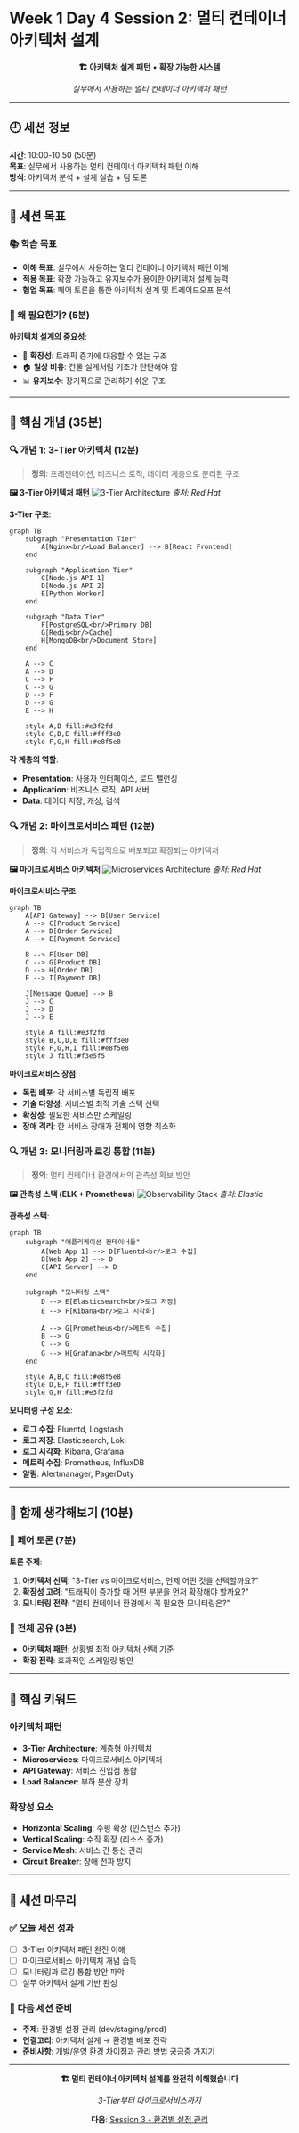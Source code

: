 # Week 1 Day 4 Session 2: 멀티 컨테이너 아키텍처 설계

<div align="center">

**🏗️ 아키텍처 설계 패턴** • **확장 가능한 시스템**

*실무에서 사용하는 멀티 컨테이너 아키텍처 패턴*

</div>

---

## 🕘 세션 정보

**시간**: 10:00-10:50 (50분)  
**목표**: 실무에서 사용하는 멀티 컨테이너 아키텍처 패턴 이해  
**방식**: 아키텍처 분석 + 설계 실습 + 팀 토론

---

## 🎯 세션 목표

### 📚 학습 목표
- **이해 목표**: 실무에서 사용하는 멀티 컨테이너 아키텍처 패턴 이해
- **적용 목표**: 확장 가능하고 유지보수가 용이한 아키텍처 설계 능력
- **협업 목표**: 페어 토론을 통한 아키텍처 설계 및 트레이드오프 분석

### 🤔 왜 필요한가? (5분)

**아키텍처 설계의 중요성**:
- 💼 **확장성**: 트래픽 증가에 대응할 수 있는 구조
- 🏠 **일상 비유**: 건물 설계처럼 기초가 탄탄해야 함
- 📊 **유지보수**: 장기적으로 관리하기 쉬운 구조

---

## 📖 핵심 개념 (35분)

### 🔍 개념 1: 3-Tier 아키텍처 (12분)

> **정의**: 프레젠테이션, 비즈니스 로직, 데이터 계층으로 분리된 구조

**🖼️ 3-Tier 아키텍처 패턴**
![3-Tier Architecture](https://www.redhat.com/rhdc/managed-files/styles/wysiwyg_full_width/public/3-tier-application-architecture.png)
*출처: Red Hat*

**3-Tier 구조**:
```mermaid
graph TB
    subgraph "Presentation Tier"
        A[Nginx<br/>Load Balancer] --> B[React Frontend]
    end
    
    subgraph "Application Tier"
        C[Node.js API 1] 
        D[Node.js API 2]
        E[Python Worker]
    end
    
    subgraph "Data Tier"
        F[PostgreSQL<br/>Primary DB]
        G[Redis<br/>Cache]
        H[MongoDB<br/>Document Store]
    end
    
    A --> C
    A --> D
    C --> F
    C --> G
    D --> F
    D --> G
    E --> H
    
    style A,B fill:#e3f2fd
    style C,D,E fill:#fff3e0
    style F,G,H fill:#e8f5e8
```

**각 계층의 역할**:
- **Presentation**: 사용자 인터페이스, 로드 밸런싱
- **Application**: 비즈니스 로직, API 서버
- **Data**: 데이터 저장, 캐싱, 검색

### 🔍 개념 2: 마이크로서비스 패턴 (12분)

> **정의**: 각 서비스가 독립적으로 배포되고 확장되는 아키텍처

**🖼️ 마이크로서비스 아키텍처**
![Microservices Architecture](https://www.redhat.com/rhdc/managed-files/microservices-1680.png)
*출처: Red Hat*

**마이크로서비스 구조**:
```mermaid
graph TB
    A[API Gateway] --> B[User Service]
    A --> C[Product Service]
    A --> D[Order Service]
    A --> E[Payment Service]
    
    B --> F[User DB]
    C --> G[Product DB]
    D --> H[Order DB]
    E --> I[Payment DB]
    
    J[Message Queue] --> B
    J --> C
    J --> D
    J --> E
    
    style A fill:#e3f2fd
    style B,C,D,E fill:#fff3e0
    style F,G,H,I fill:#e8f5e8
    style J fill:#f3e5f5
```

**마이크로서비스 장점**:
- **독립 배포**: 각 서비스별 독립적 배포
- **기술 다양성**: 서비스별 최적 기술 스택 선택
- **확장성**: 필요한 서비스만 스케일링
- **장애 격리**: 한 서비스 장애가 전체에 영향 최소화

### 🔍 개념 3: 모니터링과 로깅 통합 (11분)

> **정의**: 멀티 컨테이너 환경에서의 관측성 확보 방안

**🖼️ 관측성 스택 (ELK + Prometheus)**
![Observability Stack](https://www.elastic.co/guide/en/beats/filebeat/current/images/beats-platform.png)
*출처: Elastic*

**관측성 스택**:
```mermaid
graph TB
    subgraph "애플리케이션 컨테이너들"
        A[Web App 1] --> D[Fluentd<br/>로그 수집]
        B[Web App 2] --> D
        C[API Server] --> D
    end
    
    subgraph "모니터링 스택"
        D --> E[Elasticsearch<br/>로그 저장]
        E --> F[Kibana<br/>로그 시각화]
        
        A --> G[Prometheus<br/>메트릭 수집]
        B --> G
        C --> G
        G --> H[Grafana<br/>메트릭 시각화]
    end
    
    style A,B,C fill:#e8f5e8
    style D,E,F fill:#fff3e0
    style G,H fill:#e3f2fd
```

**모니터링 구성 요소**:
- **로그 수집**: Fluentd, Logstash
- **로그 저장**: Elasticsearch, Loki
- **로그 시각화**: Kibana, Grafana
- **메트릭 수집**: Prometheus, InfluxDB
- **알림**: Alertmanager, PagerDuty

---

## 💭 함께 생각해보기 (10분)

### 🤝 페어 토론 (7분)
**토론 주제**:
1. **아키텍처 선택**: "3-Tier vs 마이크로서비스, 언제 어떤 것을 선택할까요?"
2. **확장성 고려**: "트래픽이 증가할 때 어떤 부분을 먼저 확장해야 할까요?"
3. **모니터링 전략**: "멀티 컨테이너 환경에서 꼭 필요한 모니터링은?"

### 🎯 전체 공유 (3분)
- **아키텍처 패턴**: 상황별 최적 아키텍처 선택 기준
- **확장 전략**: 효과적인 스케일링 방안

---

## 🔑 핵심 키워드

### 아키텍처 패턴
- **3-Tier Architecture**: 계층형 아키텍처
- **Microservices**: 마이크로서비스 아키텍처
- **API Gateway**: 서비스 진입점 통합
- **Load Balancer**: 부하 분산 장치

### 확장성 요소
- **Horizontal Scaling**: 수평 확장 (인스턴스 추가)
- **Vertical Scaling**: 수직 확장 (리소스 증가)
- **Service Mesh**: 서비스 간 통신 관리
- **Circuit Breaker**: 장애 전파 방지

---

## 📝 세션 마무리

### ✅ 오늘 세션 성과
- [ ] 3-Tier 아키텍처 패턴 완전 이해
- [ ] 마이크로서비스 아키텍처 개념 습득
- [ ] 모니터링과 로깅 통합 방안 파악
- [ ] 실무 아키텍처 설계 기반 완성

### 🎯 다음 세션 준비
- **주제**: 환경별 설정 관리 (dev/staging/prod)
- **연결고리**: 아키텍처 설계 → 환경별 배포 전략
- **준비사항**: 개발/운영 환경 차이점과 관리 방법 궁금증 가지기

---

<div align="center">

**🏗️ 멀티 컨테이너 아키텍처 설계를 완전히 이해했습니다**

*3-Tier부터 마이크로서비스까지*

**다음**: [Session 3 - 환경별 설정 관리](./session_3.md)

</div>